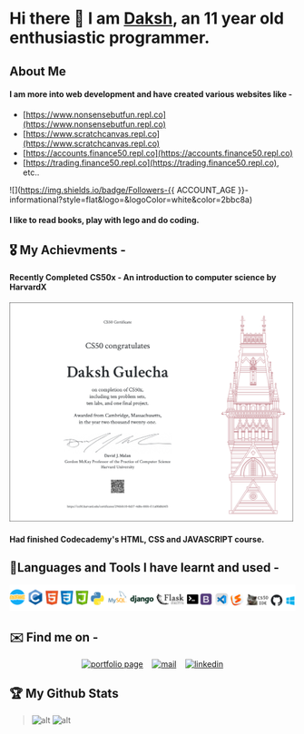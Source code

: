 # Hi there 👋 I am [Daksh](https://technoboy101.github.io), an 11 year old enthusiastic programmer.

## About Me
#### I am more into web development and have created various websites like - 
- [https://www.nonsensebutfun.repl.co](https://www.nonsensebutfun.repl.co)
- [https://www.scratchcanvas.repl.co](https://www.scratchcanvas.repl.co)
- [https://accounts.finance50.repl.co](https://accounts.finance50.repl.co)
- [https://trading.finance50.repl.co](https://trading.finance50.repl.co), etc..

![](https://img.shields.io/badge/Followers-{{ ACCOUNT_AGE }}-informational?style=flat&logo=<Hi>&logoColor=white&color=2bbc8a)

#### I like to read books, play with lego and do coding.

## 🎖️ My Achievments - 
#### Recently Completed CS50x - An introduction to computer science by HarvardX
<img src="https://github.com/TechnoBoy101/TechnoBoy101.github.io/blob/files/CS50x_letter_png.png?raw=true" alt="drawing" width="500"/><span></span>
#### Had finished Codecademy's HTML, CSS and JAVASCRIPT course.

## 🧰Languages and Tools I have learnt and used - <br>
![alt](https://github.com/TechnoBoy101/TechnoBoy101.github.io/blob/files/Languages%20and%20tools.png?raw=true)

## ✉️ Find me on - 
<p align="center">
  <a href="https://technoboy101.github.io"><img src="https://o.remove.bg/downloads/8c2ea54f-52d3-4108-9fdb-892d022cbc1d/18-187940_free-icons-png-small-website-icon-removebg-preview.png" alt="portfolio page" width="50"></a>&nbsp&nbsp&nbsp
  <a href="mailto:dakshgulecha29@gmail.com"><img src="https://camo.githubusercontent.com/c9a89a6426081483aa6cd371bdecae44045961437b349ea97097d476978436f4/68747470733a2f2f63646e2e6a7364656c6976722e6e65742f6e706d2f73696d706c652d69636f6e734076332f69636f6e732f676d61696c2e737667" alt="mail" width="50"></a>&nbsp&nbsp&nbsp
  <a href="https://lnkd.in"><img src="https://www.edigitalagency.com.au/wp-content/uploads/new-linkedin-logo-white-black-png.png" alt="linkedin" width="50"></a>
</p>

## 🏆 My Github Stats

> ![alt](https://readme-stats-cfgj2cxdy.vercel.app/api?username=TechnoBoy101&count_private=true&show_icons=true&theme=tokyonight)
> ![alt](https://readme-stats-cfgj2cxdy.vercel.app/api/top-langs/?username=TechnoBoy101&hide=php&theme=tokyonight)
